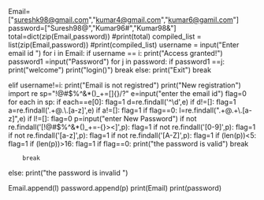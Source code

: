 
Email=["sureshk98@gmail.com","kumar4@gmail.com","kumar6@gamil.com"]
password=["Suresh98@","Kumar96#","Kumar98&"]
total=dict(zip(Email,password))
#print(total)
compiled_list = list(zip(Email,password))
#print(compiled_list)
username = input("Enter email id ")
for i in Email:
  if username == i:
    print("Access granted!")
    password1 =input("Password")
    for j in password:
      if password1 ==j:
        print("welcome")
        print("login()")
        break
      else:
        print("Exit")
    break

  elif username!=i:
        print("Email is not registred")
        print("New registration")
        import re
        sp="!@#$%^&*()_+=[]{}/?"
        e=input("enter the email id")
        flag=0
        for each in sp:
          if each==e[0]:
            flag=1
          d=re.findall('^\d',e)
          if d!=[]:
            flag=1
          a=re.findall('.+@.\.[a-z]',e)
          if a!=[]:
            flag=1
          if flag==0:
           l=re.findall(".+@.+\.[a-z]",e)
          if l!=[]:
            flag=0
            p=input("enter New Password")
            if not re.findall('[!@#$%^&*()_+=-{}><]',p):
             flag=1
            if not re.findall('[0-9]',p):
              flag=1
            if not re.findall('[a-z]',p):
             flag=1
            if not re.findall('[A-Z]',p):
             flag=1
            if (len(p))<5:
             flag=1
            if (len(p))>16:
             flag=1
            if flag==0:
             print("the password is valid")
             break
        
        break     
      
  else:
           print("the password is invalid ")

Email.append(l)
password.append(p)
print(Email)
print(password)
